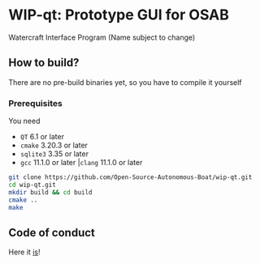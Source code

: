 # WIP-qt: Prototype GUI for OSAB
Watercraft Interface Program (Name subject to change)

## How to build?
There are no pre-build binaries yet, so you have to compile it yourself
### Prerequisites
You need
-	`QT` 6.1 or later
-	`cmake` 3.20.3 or later
-	`sqlite3` 3.35 or later
-	`gcc` 11.1.0 or later |`clang` 11.1.0 or later

```sh
git clone https://github.com/Open-Source-Autonomous-Boat/wip-qt.git
cd wip-qt.git
mkdir build && cd build
cmake ..
make
```

## Code of conduct
Here it [is](https://github.com/Open-Source-Autonomous-Boat/wip-qt/blob/main/CODE_OF_CONDUCT.md)!
